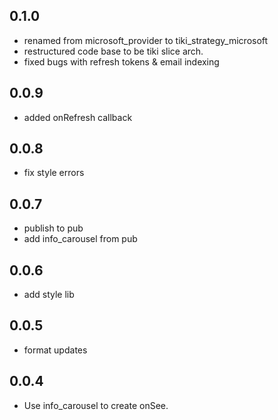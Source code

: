 ## 0.1.0

* renamed from microsoft_provider to tiki_strategy_microsoft
* restructured code base to be tiki slice arch.
* fixed bugs with refresh tokens & email indexing

## 0.0.9

* added onRefresh callback

## 0.0.8

* fix style errors

## 0.0.7

* publish to pub
* add info_carousel from pub

## 0.0.6

* add style lib

## 0.0.5

* format updates

## 0.0.4

* Use info_carousel to create onSee.
